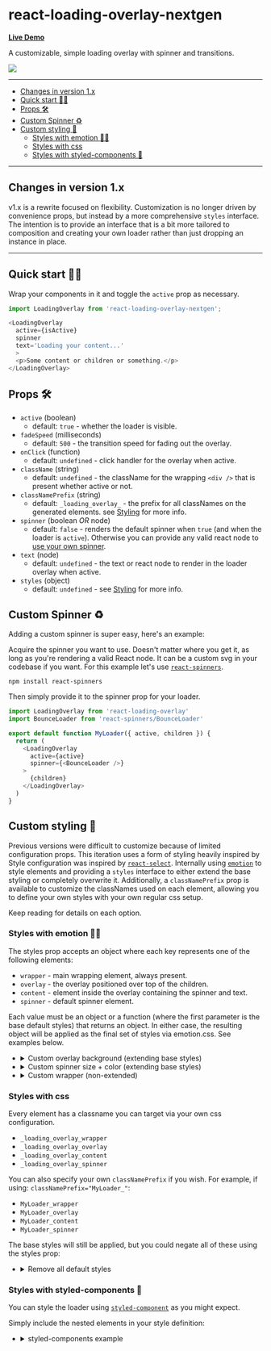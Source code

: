 # react-loading-overlay-nextgen

**[Live Demo](https://terrencemiao.github.io/react-loading-overlay-nextgen/storybook-static/?path=/docs/example-overlay--docs)**

A customizable, simple loading overlay with spinner and transitions.

![](https://github.com/derrickpelletier/react-loading-overlay/blob/master/docs/rlo-example.gif?raw=true)

-------

- [Changes in version 1.x](#changes-in-version-1x)
- [Quick start :running_woman:](#quick-start-running_woman)
- [Props :hammer_and_wrench:](#props-hammer_and_wrench)
- [Custom Spinner :recycle:](#custom-spinner-recycle)
- [Custom styling :nail_care:](#custom-styling-nail_care)
  - [Styles with emotion :woman_singer:](#styles-with-emotion-woman_singer)
  - [Styles with css](#styles-with-css)
  - [Styles with styled-components :nail_care:](#styles-with-styled-components-nail_care)

------

## Changes in version 1.x

v1.x is a rewrite focused on flexibility. Customization is no longer driven by convenience props, but instead by a more comprehensive `styles` interface. The intention is to provide an interface that is a bit more tailored to composition and creating your own loader rather than just dropping an instance in place.

-------

## Quick start :running_woman:

Wrap your components in it and toggle the `active` prop as necessary.

```javascript
import LoadingOverlay from 'react-loading-overlay-nextgen';

<LoadingOverlay
  active={isActive}
  spinner
  text='Loading your content...'
  >
  <p>Some content or children or something.</p>
</LoadingOverlay>
```

## Props :hammer_and_wrench:

- `active` (boolean)
  - default: `true` - whether the loader is visible.
- `fadeSpeed` (milliseconds)
  - default: `500` - the transition speed for fading out the overlay.
- `onClick` (function)
  - default: `undefined` - click handler for the overlay when active.
- `className` (string)
  - default: `undefined` - the className for the wrapping `<div />` that is present whether active or not.
- `classNamePrefix` (string)
  - default: `_loading_overlay_` - the prefix for all classNames on the generated elements. see [Styling](#styles-with-css) for more info.
- `spinner` (boolean *OR* node)
  - default: `false` - renders the default spinner when `true` (and when the loader is `active`). Otherwise you can provide any valid react node to [use your own spinner](#custom-spinner).
- `text` (node)
  - default: `undefined` - the text or react node to render in the loader overlay when active.
- `styles` (object)
  - default: `undefined` - see [Styling](#styles-with-emotion) for more info.

## Custom Spinner :recycle:

Adding a custom spinner is super easy, here's an example:

Acquire the spinner you want to use. Doesn't matter where you get it, as long as you're rendering a valid React node. It can be a custom svg in your codebase if you want. For this example let's use [`react-spinners`](https://www.npmjs.com/package/react-spinners).

```
npm install react-spinners
```

Then simply provide it to the spinner prop for your loader.

```javascript
import LoadingOverlay from 'react-loading-overlay'
import BounceLoader from 'react-spinners/BounceLoader'

export default function MyLoader({ active, children }) {
  return (
    <LoadingOverlay
      active={active}
      spinner={<BounceLoader />}
    >
      {children}
    </LoadingOverlay>
  )
}
```

## Custom styling :nail_care:

Previous versions were difficult to customize because of limited configuration props. This iteration uses a form of styling heavily inspired by Style configuration was inspired by [`react-select`](https://github.com/JedWatson/react-select). Internally using [`emotion`](https://github.com/emotion-js/emotion) to style elements and providing a `styles` interface to either extend the base styling or completely overwrite it. Additionally, a `classNamePrefix` prop is available to customize the classNames used on each element, allowing you to define your own styles with your own regular css setup.

Keep reading for details on each option.

### Styles with emotion :woman_singer:

The styles prop accepts an object where each key represents one of the following elements:

- `wrapper` - main wrapping element, always present.
- `overlay` - the overlay positioned over top of the children.
- `content` - element inside the overlay containing the spinner and text.
- `spinner` - default spinner element.

Each value must be an object or a function (where the first parameter is the base default styles) that returns an object. In either case, the resulting object will be applied as the final set of styles via emotion.css. See examples below.

+ <details><summary>Custom overlay background (extending base styles)</summary>
  <p>

  ```javascript
  export default function MyLoader({ active, children }) {
    return (
      <LoadingOverlay
        active={active}
        styles={{
          overlay: (base) => ({
            ...base,
            background: 'rgba(255, 0, 0, 0.5)'
          })
        }}
      >
        {children}
      </LoadingOverlay>
    )
  }
  ```
  </p>
  </details>
+ <details><summary>Custom spinner size + color (extending base styles)</summary>
  <p>

  ```javascript
  export default function MyLoader({ active, children }) {
    return (
      <LoadingOverlay
        active={active}
        styles={{
          spinner: (base) => ({
            ...base,
            width: '100px',
            '& svg circle': {
              stroke: 'rgba(255, 0, 0, 0.5)'
            }
          })
        }}
      >
        {children}
      </LoadingOverlay>
    )
  }
  ```
  </p>
  </details>
+ <details><summary>Custom wrapper (non-extended)</summary>
  <p>

  ```javascript
  export default function MyLoader({ active, children }) {
    return (
      <LoadingOverlay
        active={active}
        styles={{
          wrapper: {
            width: '400px',
            height: '400px',
            overflow: active ? 'hidden' : 'scroll'
          }
        }}
      >
        {children}
      </LoadingOverlay>
    )
  }
  ```
  </p>
  </details>

### Styles with css

Every element has a classname you can target via your own css configuration.

- `_loading_overlay_wrapper`
- `_loading_overlay_overlay`
- `_loading_overlay_content`
- `_loading_overlay_spinner`

You can also specify your own `classNamePrefix` if you wish. For example, if using: `classNamePrefix="MyLoader_"`:

- `MyLoader_wrapper`
- `MyLoader_overlay`
- `MyLoader_content`
- `MyLoader_spinner`

The base styles will still be applied, but you could negate all of these using the styles prop:

+ <details><summary>Remove all default styles</summary>
  <p>

  ```javascript
  export default function MyLoader({ active, children }) {
    return (
      <LoadingOverlay
        active={active}
        styles={{
          wrapper: {},
          overlay: {},
          content: {},
          spinner: {}
        }}
        classNamePrefix='MyLoader_'
      >
        {children}
      </LoadingOverlay>
    )
  }
  ```
  </p>
  </details>

### Styles with styled-components :nail_care:

You can style the loader using [`styled-component`](https://github.com/styled-components/styled-components) as you might expect.

Simply include the nested elements in your style definition:

+ <details><summary>styled-components example</summary>
  <p>

  ```javascript
  import styled from 'styled-components'

  const StyledLoader = styled(LoadingOverlay)`
    width: 250px;
    height: 400px;
    overflow: scroll;
    .MyLoader_overlay {
      background: rgba(255, 0, 0, 0.5);
    }
    &.MyLoader_wrapper--active {
      overflow: hidden;
    }
  `

  export default function MyLoader({ active, children }) {
    return (
      <StyledLoader
        active={active}
        classNamePrefix='MyLoader_'
      >
        {children}
      </StyledLoader>
    )
  }
  ```
  </p>
  </details>
